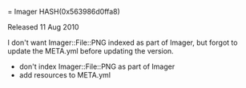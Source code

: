 = Imager HASH(0x563986d0ffa8)

Released 11 Aug 2010

I don't want Imager::File::PNG indexed as part of Imager, but forgot to update the META.yml before updating the version.
- don't index Imager::File::PNG as part of Imager 
- add resources to META.yml